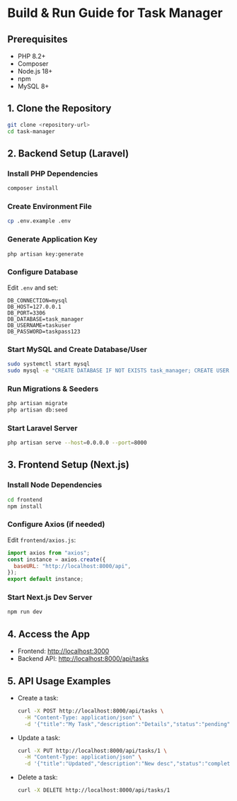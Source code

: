 # Build & Run Guide for Task Manager

## Prerequisites
- PHP 8.2+
- Composer
- Node.js 18+
- npm
- MySQL 8+

## 1. Clone the Repository
```bash
git clone <repository-url>
cd task-manager
```

## 2. Backend Setup (Laravel)

### Install PHP Dependencies
```bash
composer install
```

### Create Environment File
```bash
cp .env.example .env
```

### Generate Application Key
```bash
php artisan key:generate
```

### Configure Database
Edit `.env` and set:
```env
DB_CONNECTION=mysql
DB_HOST=127.0.0.1
DB_PORT=3306
DB_DATABASE=task_manager
DB_USERNAME=taskuser
DB_PASSWORD=taskpass123
```

### Start MySQL and Create Database/User
```bash
sudo systemctl start mysql
sudo mysql -e "CREATE DATABASE IF NOT EXISTS task_manager; CREATE USER IF NOT EXISTS 'taskuser'@'localhost' IDENTIFIED BY 'taskpass123'; GRANT ALL PRIVILEGES ON task_manager.* TO 'taskuser'@'localhost'; FLUSH PRIVILEGES;"
```

### Run Migrations & Seeders
```bash
php artisan migrate
php artisan db:seed
```

### Start Laravel Server
```bash
php artisan serve --host=0.0.0.0 --port=8000
```

## 3. Frontend Setup (Next.js)

### Install Node Dependencies
```bash
cd frontend
npm install
```

### Configure Axios (if needed)
Edit `frontend/axios.js`:
```js
import axios from "axios";
const instance = axios.create({
  baseURL: "http://localhost:8000/api",
});
export default instance;
```

### Start Next.js Dev Server
```bash
npm run dev
```

## 4. Access the App
- Frontend: [http://localhost:3000](http://localhost:3000)
- Backend API: [http://localhost:8000/api/tasks](http://localhost:8000/api/tasks)

## 5. API Usage Examples
- Create a task:
  ```bash
  curl -X POST http://localhost:8000/api/tasks \
    -H "Content-Type: application/json" \
    -d '{"title":"My Task","description":"Details","status":"pending"}'
  ```
- Update a task:
  ```bash
  curl -X PUT http://localhost:8000/api/tasks/1 \
    -H "Content-Type: application/json" \
    -d '{"title":"Updated","description":"New desc","status":"completed"}'
  ```
- Delete a task:
  ```bash
  curl -X DELETE http://localhost:8000/api/tasks/1
  ``` 